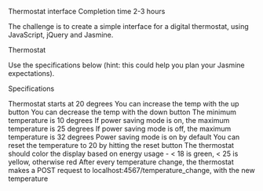 Thermostat interface
Completion time 2-3 hours

The challenge is to create a simple interface for a digital thermostat, using JavaScript, jQuery and Jasmine.

Thermostat

Use the specifications below (hint: this could help you plan your Jasmine expectations).

Specifications

Thermostat starts at 20 degrees
You can increase the temp with the up button
You can decrease the temp with the down button
The minimum temperature is 10 degrees
If power saving mode is on, the maximum temperature is 25 degrees
If power saving mode is off, the maximum temperature is 32 degrees
Power saving mode is on by default
You can reset the temperature to 20 by hitting the reset button
The thermostat should color the display based on energy usage - < 18 is green, < 25 is yellow, otherwise red
After every temperature change, the thermostat makes a POST request to localhost:4567/temperature_change, with the new temperature